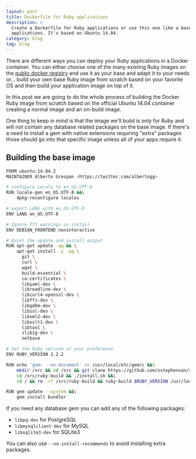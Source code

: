 ```yaml
---
layout: post
title: Dockerfile for Ruby applications
description: >
  Create a Dockerfile for Ruby applications or use this one like a base for your
  applications. It's based on Ubuntu 14.04.
category: blog
tag: blog
---
```


There are different ways you can deploy your Ruby applications in a Docker
container. You can either choose one of the many existing Ruby images on the
[public docker registry][docker-registry-ruby] and use it as your base and adapt
it to your needs or... build your own base Ruby image from scratch based on your
favorite OS and then build your application image on top of it.

In this post we are going to do the whole process of building the Docker Ruby
image from scratch based on the official Ubuntu 14.04 container creating a
normal image and an on-build image.

One thing to keep in mind is that the image we'll build is only for Ruby and
will not contain any database related packages on the base image. If there's a
need to install a gem with native extensions requiring "extra" packages those
should go into that specific image unless all of your apps require it.

## Building the base image

```bash
FROM ubuntu:14.04.2
MAINTAINER Alberto Grespan <https://twitter.com/albertogg>

# configure Locale to en_US.UTF-8
RUN locale-gen en_US.UTF-8 &&\
    dpkg-reconfigure locales

# export LANG with en_US.UTF-8
ENV LANG en_US.UTF-8

# Ignore TTY warnings on install
ENV DEBIAN_FRONTEND noninteractive

# Quiet the update and install output
RUN apt-get update -qq && \
    apt-get install -y -qq \
      git \
      curl \
      wget \
      build-essential \
      ca-certificates \
      libyaml-dev \
      libreadline-dev \
      libcurl4-openssl-dev \
      libffi-dev \
      libgdbm-dev \
      libssl-dev \
      libxml2-dev \
      libxslt1-dev \
      libtool \
      zlib1g-dev \
      netbase

# Set the Ruby version of your preference
ENV RUBY_VERSION 2.2.2

RUN echo 'gem: --no-document' >> /usr/local/etc/gemrc &&\
    mkdir /src && cd /src && git clone https://github.com/sstephenson/ruby-build.git &&\
    cd /src/ruby-build && ./install.sh &&\
    cd / && rm -rf /src/ruby-build && ruby-build $RUBY_VERSION /usr/local

RUN gem update --system &&\
    gem install bundler
```

If you need any database gem you can add any of the following packages:

- `libpq-dev` for PostgreSQL
- `libmysqlclient-dev` for MySQL
- `libsqlite3-dev` for SQLite3

You can also use `--no-install-recommends` to avoid installing extra packages.

[docker-registry-ruby]: https://registry.hub.docker.com/search?q=ruby&searchfield=
